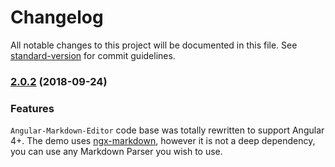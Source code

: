 # Changelog

All notable changes to this project will be documented in this file. See [standard-version](https://github.com/conventional-changelog/standard-version) for commit guidelines.

### [2.0.2](https://github.com/ghiscoding/angular-markdown-editor/compare/v1.1.5...v2.0.2) (2018-09-24)

### Features
`Angular-Markdown-Editor` code base was totally rewritten to support Angular 4+. The demo uses [ngx-markdown](https://github.com/jfcere/ngx-markdown), however it is not a deep dependency, you can use any Markdown Parser you wish to use.

